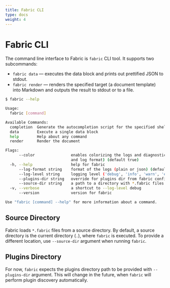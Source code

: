 ```yaml
---
title: Fabric CLI
type: docs
weight: 4
---
```


# Fabric CLI

The command line interface to Fabric is `fabric` CLI tool. It supports two subcommands:

- `fabric data` — executes the data block and prints out prettified JSON to stdout.
- `fabric render` — renders the specified target (a document template) into Markdown and outputs the result to stdout or to a file.

```bash
$ fabric --help

Usage:
  fabric [command]

Available Commands:
  completion  Generate the autocompletion script for the specified shell
  data        Execute a single data block
  help        Help about any command
  render      Render the document

Flags:
      --color                enables colorizing the logs and diagnostics (if supported by the terminal
                             and log format) (default true)
  -h, --help                 help for fabric
      --log-format string    format of the logs (plain or json) (default "plain")
      --log-level string     logging level ('debug', 'info', 'warn', 'error') (default "info")
      --plugins-dir string   override for plugins dir from fabric configuration (required)
      --source-dir string    a path to a directory with *.fabric files (default ".")
  -v, --verbose              a shortcut to --log-level debug
      --version              version for fabric

Use "fabric [command] --help" for more information about a command.
```

## Source Directory

Fabric loads `*.fabric` files from a source directory. By default, a source directory is the current directory  (`.`), where `fabric` is executed. To provide a different location, use `--source-dir` argument when running `fabric`.

## Plugins Directory

For now, `fabric` expects the plugins directory path to be provided with `--plugins-dir` argument. This will change in the future, when `fabric` will perform plugin discovery automatically.

